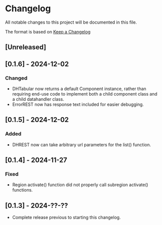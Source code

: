 # Changelog

All notable changes to this project will be documented in this file.

The format is based on [Keep a Changelog](https://keepachangelog.com/en/1.1.0/)

## [Unreleased]

## [0.1.6] - 2024-12-02

### Changed

- DHTabular now returns a default Component instance, rather than requiring end-use code to implement both a
  child component class and a child datahandler class.
- ErrorREST now has response text included for easier debugging.

## [0.1.5] - 2024-12-02

### Added

- DHREST now can take arbitrary url parameters for the list() function.

## [0.1.4] - 2024-11-27

### Fixed

- Region activate() function did not properly call subregion activate() functions.

## [0.1.3] - 2024-??-??

- Complete release previous to starting this changelog.